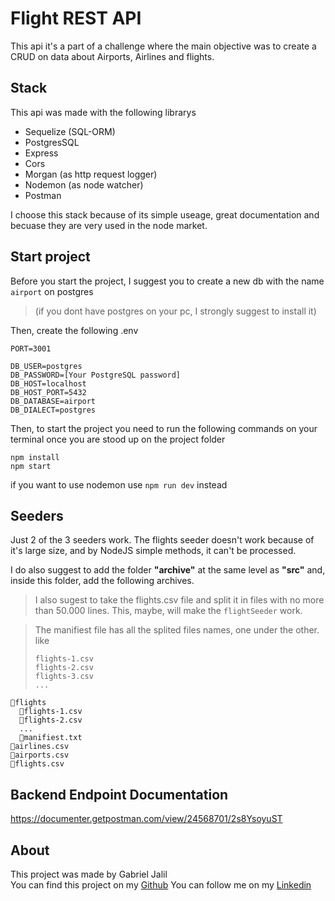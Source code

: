 # Flight REST API

This api it's a part of a challenge where the main objective was to create a CRUD on data about Airports, Airlines and flights. 

## Stack  

This api was made with the following librarys  

- Sequelize (SQL-ORM)
- PostgresSQL
- Express
- Cors
- Morgan (as http request logger)
- Nodemon (as node watcher)
- Postman

I choose this stack because of its simple useage, great documentation and becuase they are very used in the node market.

## Start project

Before you start the project, I suggest you to create a new db with the name `airport` on postgres 
>(if you dont have postgres on your pc, I strongly suggest to install it)  

Then, create the following .env

```
PORT=3001

DB_USER=postgres
DB_PASSWORD=[Your PostgreSQL password]
DB_HOST=localhost
DB_HOST_PORT=5432
DB_DATABASE=airport
DB_DIALECT=postgres
```

Then, to start the project you need to run the following commands on your terminal once you are stood up on the project folder
```
npm install
npm start
```
if you want to use nodemon use `npm run dev` instead

## Seeders

Just 2 of the 3 seeders work. The flights seeder doesn't work because of it's large size, and by NodeJS simple methods, it can't be processed.

I do also suggest to add the folder **"archive"** at the same level as **"src"** and, inside this folder, add the following archives.
>I also sugest to take the flights.csv file and split it in files with no more than 50.000 lines. This, maybe, will make the `flightSeeder` work.

>The manifiest file has all the splited files names, one under the other. like 
>```
>flights-1.csv 
>flights-2.csv 
>flights-3.csv 
>... 
>```
>
```
📂flights
  📄flights-1.csv
  📄flights-2.csv
  ...
  📄manifiest.txt
📄airlines.csv
📄airports.csv
📄flights.csv
```

## Backend Endpoint Documentation
https://documenter.getpostman.com/view/24568701/2s8YsoyuST

## About
This project was made by Gabriel Jalil  
You can find this project on my [Github](https://github.com/JaluGJ)
You can follow me on my [Linkedin](https://www.linkedin.com/in/jalugj/)